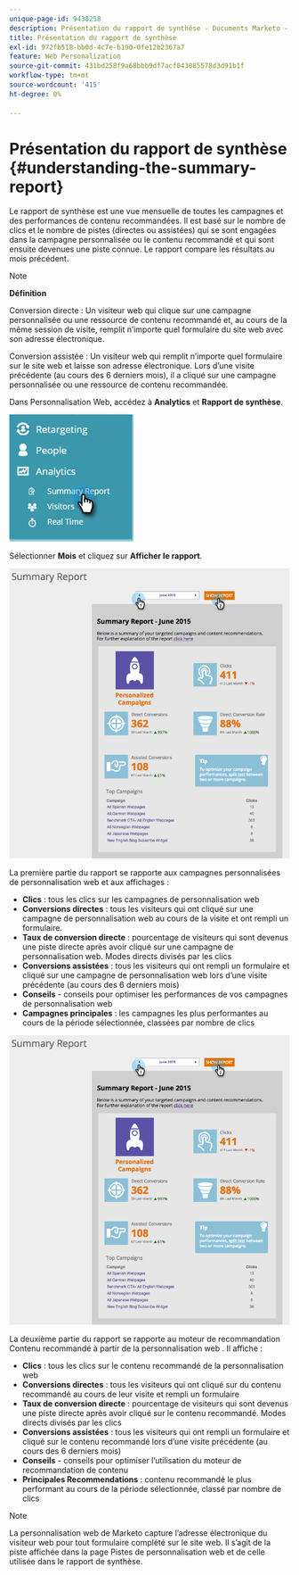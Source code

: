 ```yaml
---
unique-page-id: 9438258
description: Présentation du rapport de synthèse - Documents Marketo - Documentation du produit
title: Présentation du rapport de synthèse
exl-id: 972fb518-bb0d-4c7e-b190-0fe12b2367a7
feature: Web Personalization
source-git-commit: 431bd258f9a68bbb9df7acf043085578d3d91b1f
workflow-type: tm+mt
source-wordcount: '415'
ht-degree: 0%

---
```


# Présentation du rapport de synthèse {#understanding-the-summary-report}

Le rapport de synthèse est une vue mensuelle de toutes les campagnes et des performances de contenu recommandées. Il est basé sur le nombre de clics et le nombre de pistes (directes ou assistées) qui se sont engagées dans la campagne personnalisée ou le contenu recommandé et qui sont ensuite devenues une piste connue. Le rapport compare les résultats au mois précédent.

>[!NOTE]
>
>**Définition**
>
>Conversion directe : Un visiteur web qui clique sur une campagne personnalisée ou une ressource de contenu recommandé et, au cours de la même session de visite, remplit n’importe quel formulaire du site web avec son adresse électronique.
>
>Conversion assistée : Un visiteur web qui remplit n’importe quel formulaire sur le site web et laisse son adresse électronique. Lors d’une visite précédente (au cours des 6 derniers mois), il a cliqué sur une campagne personnalisée ou une ressource de contenu recommandée.

Dans Personnalisation Web, accédez à **Analytics** et **Rapport de synthèse**.

![](assets/image2016-4-6-10-3a15-3a58.png)

Sélectionner **Mois** et cliquez sur **Afficher le rapport**.

![](assets/2.png)

La première partie du rapport se rapporte aux campagnes personnalisées de personnalisation web et aux affichages :

* **Clics** : tous les clics sur les campagnes de personnalisation web
* **Conversions directes** : tous les visiteurs qui ont cliqué sur une campagne de personnalisation web au cours de la visite et ont rempli un formulaire.
* **Taux de conversion directe** : pourcentage de visiteurs qui sont devenus une piste directe après avoir cliqué sur une campagne de personnalisation web. Modes directs divisés par les clics
* **Conversions assistées** : tous les visiteurs qui ont rempli un formulaire et cliqué sur une campagne de personnalisation web lors d’une visite précédente (au cours des 6 derniers mois)
* **Conseils** - conseils pour optimiser les performances de vos campagnes de personnalisation web
* **Campagnes principales** : les campagnes les plus performantes au cours de la période sélectionnée, classées par nombre de clics

![](assets/3.png)

La deuxième partie du rapport se rapporte au moteur de recommandation Contenu recommandé à partir de la personnalisation web . Il affiche :

* **Clics** : tous les clics sur le contenu recommandé de la personnalisation web
* **Conversions directes** : tous les visiteurs qui ont cliqué sur du contenu recommandé au cours de leur visite et rempli un formulaire
* **Taux de conversion directe** : pourcentage de visiteurs qui sont devenus une piste directe après avoir cliqué sur le contenu recommandé. Modes directs divisés par les clics
* **Conversions assistées** : tous les visiteurs qui ont rempli un formulaire et cliqué sur le contenu recommandé lors d’une visite précédente (au cours des 6 derniers mois)
* **Conseils** - conseils pour optimiser l’utilisation du moteur de recommandation de contenu
* **Principales Recommendations** : contenu recommandé le plus performant au cours de la période sélectionnée, classé par nombre de clics

>[!NOTE]
>
>La personnalisation web de Marketo capture l’adresse électronique du visiteur web pour tout formulaire complété sur le site web. Il s’agit de la piste affichée dans la page Pistes de personnalisation web et de celle utilisée dans le rapport de synthèse.
